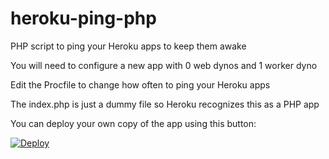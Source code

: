 heroku-ping-php
===============

PHP script to ping your Heroku apps to keep them awake

You will need to configure a new app with 0 web dynos and 1 worker dyno

Edit the Procfile to change how often to ping your Heroku apps

The index.php is just a dummy file so Heroku recognizes this as a PHP app

You can deploy your own copy of the app using this button:

[![Deploy](https://www.herokucdn.com/deploy/button.png)](https://heroku.com/deploy?template=https://github.com/djchen/heroku-ping-php)

